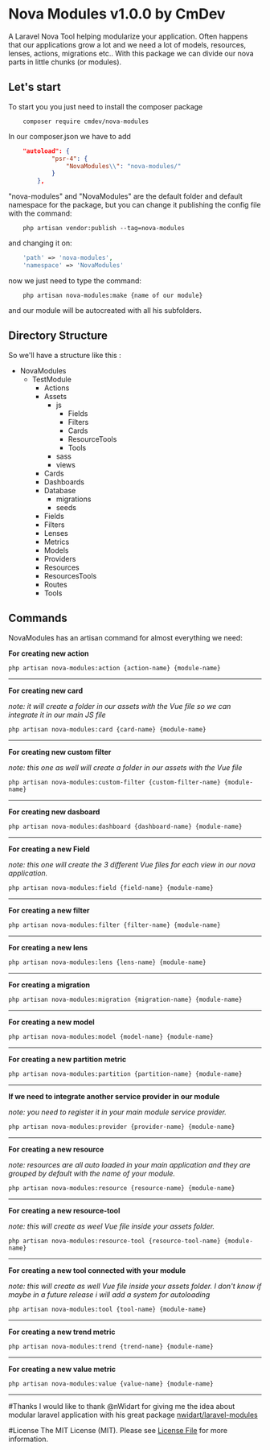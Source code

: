 # Nova Modules v1.0.0 by CmDev
A Laravel Nova Tool helping modularize your application. Often happens that our applications grow a lot and we need a 
lot of models, resources, lenses, actions, migrations etc..
With this package we can divide our nova parts in little chunks (or modules).

## Let's start

To start you you just need to install the composer package
```shell script
    composer require cmdev/nova-modules
```

In our composer.json we have to add

```json
    "autoload": {
            "psr-4": {
                "NovaModules\\": "nova-modules/"
            }
        },
```

"nova-modules" and "NovaModules" are the default folder and default namespace for the package, but you can change it 
publishing the config file with the command:

```shell script
    php artisan vendor:publish --tag=nova-modules
```

and changing it on:

```php
    'path' => 'nova-modules',
    'namespace' => 'NovaModules'
```

now we just need to type the command:

```shell script
    php artisan nova-modules:make {name of our module}
```

and our module will be autocreated with all his subfolders.

## Directory Structure

So we'll have a structure like this :

* NovaModules
  * TestModule
    * Actions
    * Assets
        * js
            * Fields
            * Filters
            * Cards
            * ResourceTools
            * Tools
        * sass
        * views
    * Cards
    * Dashboards
    * Database
        * migrations
        * seeds
    * Fields
    * Filters
    * Lenses
    * Metrics
    * Models
    * Providers
    * Resources
    * ResourcesTools
    * Routes
    * Tools
    
## Commands

NovaModules has an artisan command for almost everything we need:

**For creating new action**
```shell script
php artisan nova-modules:action {action-name} {module-name}
```
***
**For creating new card**

*note: it will create a folder in our assets with the Vue file so we can integrate it in our main JS file*
```shell script
php artisan nova-modules:card {card-name} {module-name}
```
***
**For creating new custom filter**

*note: this one as well will create a folder in our assets with the Vue file*
```shell script  
php artisan nova-modules:custom-filter {custom-filter-name} {module-name}
```
***
**For creating new dasboard**
```shell script
php artisan nova-modules:dashboard {dashboard-name} {module-name}
```
***
**For creating a new Field**

*note: this one will create the 3 different Vue files for each view in our nova application.*
```shell script
php artisan nova-modules:field {field-name} {module-name}
```
***
**For creating a new filter**
```shell script
php artisan nova-modules:filter {filter-name} {module-name}
```
***
**For creating a new lens**
```shell script
php artisan nova-modules:lens {lens-name} {module-name}
```
***
**For creating a migration**
```shell script
php artisan nova-modules:migration {migration-name} {module-name}
```
***
**For creating a new model**
```shell script   
php artisan nova-modules:model {model-name} {module-name}
```
***
**For creating a new partition metric**
```shell script
php artisan nova-modules:partition {partition-name} {module-name}
```
***
**If we need to integrate another service provider in our module**

*note: you need to register it in your main module service provider.*
```shell script    
php artisan nova-modules:provider {provider-name} {module-name}
```
***
**For creating a new resource**

*note: resources are all auto loaded in your main application and they are grouped by default with the name of your module.*
```shell script
php artisan nova-modules:resource {resource-name} {module-name}
```
***
**For creating a new resource-tool**

*note: this will create as weel Vue file inside your assets folder.*
```shell script
php artisan nova-modules:resource-tool {resource-tool-name} {module-name}
```
***
**For creating a new tool connected with your module**

*note: this will create as well Vue file inside your assets folder. I don't know if maybe in a future release i will 
add a system for autoloading*
```shell script
php artisan nova-modules:tool {tool-name} {module-name}
```
***
**For creating a new trend metric**
```shell script
php artisan nova-modules:trend {trend-name} {module-name}
```
***
**For creating a  new value metric**
```shell script  
php artisan nova-modules:value {value-name} {module-name}
```
***

#Thanks
I would like to thank @nWidart for giving me the idea about modular laravel application with his great package
[nwidart/laravel-modules](https://github.com/nWidart/laravel-modules)

#License
The MIT License (MIT). Please see [License File](https://github.com/mycmdev/nova-modules/blob/master/LICENSE) for more information.


